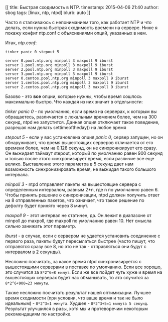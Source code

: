 [[
title: Быстрая сходимость в NTP.
timestamp: 2015-04-06 21:40
author: sbog
tags: [linux, ntp, ntpd]
blurb: auto
]]

Часто я сталкиваюсь с непониманием того, как работает NTP и что делать, если
нужна быстрая сходимость времени на сервере. Ниже я покажу конфиг ntp.conf с
объяснениями опций, указанных в нем.

Итак, *ntp.conf*:


    tinker panic 0 stepout 5
    
    server 0.pool.ntp.org minpoll 3 maxpoll 9 iburst
    server 1.pool.ntp.org minpoll 3 maxpoll 9 iburst
    server 2.pool.ntp.org minpoll 3 maxpoll 9 iburst
    server 3.pool.ntp.org minpoll 3 maxpoll 9 iburst
    server 0.centos.pool.ntp.org minpoll 3 maxpoll 9 iburst
    server 1.centos.pool.ntp.org minpoll 3 maxpoll 9 iburst
    server 2.centos.pool.ntp.org minpoll 3 maxpoll 9 iburst


Базово - это **все** опции, которые нужны, чтобы время сошлось максимально
быстро. Что каждая из них значит в отдельности:

*tinker panic 0* - по умолчанию, если время на серверах, к которым вы
обращаетесь, различается с локальным временем более, чем на 300 секунд, ntpd
не запустится. Данная опция отключает такое поведение, разрешая нам делать
settimeoftheday() на любое время

*stepout 5* - если у вас установлена опция *panic 0*, сервер запущен, но он
обнаруживает, что время вышестоящих серверов отличается от его времени более,
чем на 0.128 секунд, он не синхронизирует его сразу. Он выжидает таймаут
stepout, который по умолчанию равен 900 секунд и только после этого
синхронизирует время, если различие все еще велико. Выставление этого
параметра в 5 секунд дает нам возможность синхронизировать время, не выжидая
такого большого интервала.

*minpoll 3* - ntpd отправляет пакеты на вышестоящие сервера с определенным
интервалом, равным 2*n, где n по умолчанию равен 6. Чтобы принять решение о
синхронизации, ntpd должен получить ответ на 8 отправленных пакетов, что
означает, что такое решение по дефолту будет принято через 8 минут.

*maxpoll 9* - этот интервал не статичен, да. Он лежит в диапазоне от minpoll до
maxpoll, где maxpoll по умолчанию равен 10. Нет смысла сильно занижать этот
параметр.

*iburst* - в случае, если с сервером не удается установить соединение с первого
раза, пакеты будут пересылаться быстрее (часто пишут, что отправятся сразу все
8, но это не так - отправляться они будут с интервалом в 2 секунды).

Несложно посчитать, за какое время ntpd синхронизируется с вышестоящими
серверами в поставке по умолчанию. Если все хорошо, это случится за 
`8*2^6=8 минут`. Если же все пойдет чуть хуже и время на вышестоящих серверах
будет нас обманывать, то это случится за `8*2^6+900=23 минуты`.

Также несложно посчитать результат нашей оптимизации. Лучшее время сходимости
(при условии, что ваше время и так не было идеальным) - `8*2^3=1 минута`.
Худшее - `8*2^3+5=1 минута 5 секунд`. Результат улучшился в разы, хотя мы и
протеворечим некоторым рекомендациям по настройке.




